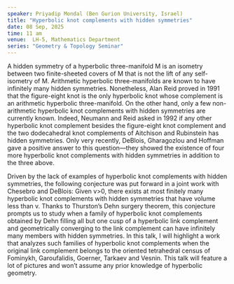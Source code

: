 ```yaml
---
speaker: Priyadip Mondal (Ben Gurion University, Israel)
title: "Hyperbolic knot complements with hidden symmetries"
date: 08 Sep, 2025
time: 11 am
venue:  LH-5, Mathematics Department 
series: "Geometry & Topology Seminar"
---
```


A hidden symmetry of a hyperbolic three-manifold M is an isometry between two finite-sheeted covers of M that is not the lift of any 
self-isometry of M. Arithmetic hyperbolic three-manifolds are known to have infinitely many hidden symmetries. Nonetheless, Alan Reid 
proved in 1991 that the figure-eight knot is the only hyperbolic knot whose complement is an arithmetic hyperbolic three-manifold. 
On the other hand, only a few non-arithmetic hyperbolic knot complements with hidden symmetries are currently known. Indeed, Neumann 
and Reid asked in 1992 if any other hyperbolic knot complement besides the figure-eight knot complement and the two dodecahedral 
knot complements of Aitchison and Rubinstein has hidden symmetries. Only very recently, DeBlois, Gharagozlou and Hoffman gave a 
positive answer to this question—they showed the existence of four more hyperbolic knot complements with hidden symmetries in 
addition to the three above. 

Driven by the lack of examples of hyperbolic knot complements with hidden symmetries, the following conjecture was put forward in a 
joint work with Chesebro and DeBlois: Given v>0, there exists at most finitely many hyperbolic knot complements with hidden symmetries 
that have volume less than v. Thanks to Thurston’s Dehn surgery theorem, this conjecture prompts us to study when a family of 
hyperbolic knot complements obtained by Dehn filling all but one cusp of a hyperbolic link complement and geometrically converging 
to the link complement can have infinitely many members with hidden symmetries. In this talk, I will highlight a work that analyzes 
such families of hyperbolic knot complements when the original link complement belongs to the oriented tetrahedral census of Fominykh, 
Garoufalidis, Goerner, Tarkaev and Vesnin. This talk will feature a lot of pictures and won’t assume any prior knowledge of hyperbolic 
geometry. 

